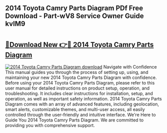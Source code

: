## 2014 Toyota Camry Parts Diagram PDf Free Download - Part-wV8 Service Owner Guide kvlM9

# <h2><a href="http://dfoyi4.blite.top/?on=2014+Toyota+Camry+Parts+Diagram">🔗Download New 👉🔴 2014 Toyota Camry Parts Diagram</a></h2>

[![2014 Toyota Camry Parts Diagram download](https://i.imgur.com/lujVjoI.png)](http://dfoyi4.blite.top/?on=2014+Toyota+Camry+Parts+Diagram)
Navigate with Confidence This manual guides you through the process of setting up, using, and maintaining your new 2014 Toyota Camry Parts Diagram with confidence. Before using your 2014 Toyota Camry Parts Diagram, please refer to this user manual for detailed instructions on product setup, operation, and troubleshooting. It includes clear instructions for installation, setup, and operation, as well as important safety information. 2014 Toyota Camry Parts Diagram comes with an array of advanced features, including geolocation, smart alerts, customizable themes, and multi-user access, all easily controlled through the user-friendly and intuitive interface. We're Here to Guide You 2014 Toyota Camry Parts Diagram. We are committed to providing you with comprehensive support.
